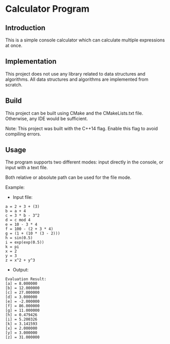 # Calculator Program

## Introduction
This is a simple console calculator which can calculate multiple expressions at once.

## Implementation
This project does not use any library related to data structures and algorithms. All data structures and algorithms are implemented from scratch.

## Build
This project can be built using CMake and the CMakeLists.txt file. Otherwise, any IDE would be sufficient.

Note: This project was built with the C++14 flag. Enable this flag to avoid compiling errors.

## Usage
The program supports two different modes: input directly in the console, or input with a text file.

Both relative or absolute path can be used for the file mode.

Example:
* Input file:
```
a = 2 + 3 + (3)
b = a + 4
c = 3 * b - 3^2
d = c mod 4
e = 10 - 3 * 4
f = 100 - (2 + 3 * 4)
g = (1 + (10 * (3 - 2)))
h = sin(0.5)
i = exp(exp(0.5))
k = pi
x = 2
y = 3
z = x^2 + y^3
```
* Output:
```
Evaluation Result:
[a] = 8.000000
[b] = 12.000000
[c] = 27.000000
[d] = 3.000000
[e] = -2.000000
[f] = 86.000000
[g] = 11.000000
[h] = 0.479426
[i] = 5.200326
[k] = 3.141593
[x] = 2.000000
[y] = 3.000000
[z] = 31.000000
```
